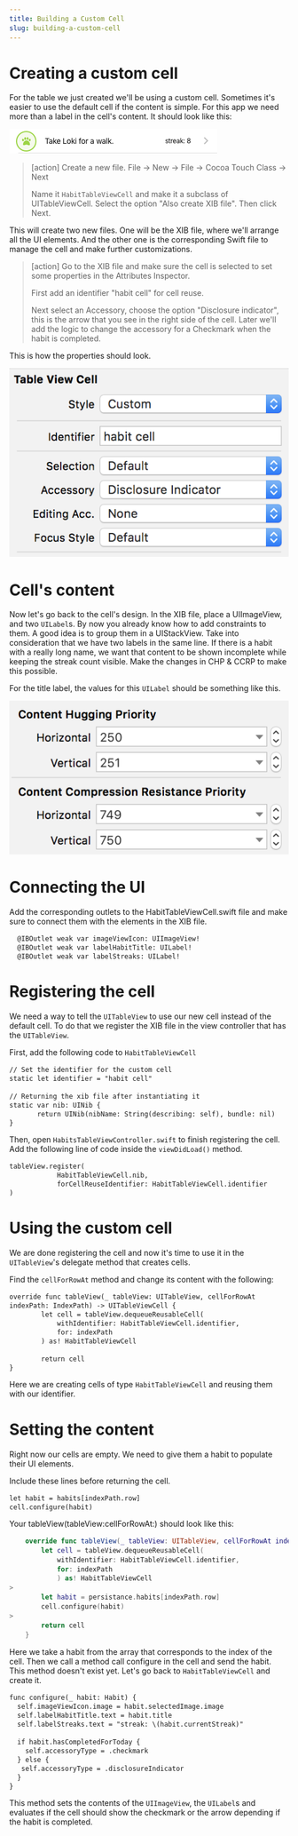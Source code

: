 ```yaml
---
title: Building a Custom Cell
slug: building-a-custom-cell
---
```


# Creating a custom cell

For the table we just created we'll be using a custom cell. Sometimes it's easier to use the default cell if the content is simple. For this app we need more than a label in the cell's content. It should look like this:

![Cell](./assets/Cell.png)

> [action]
> Create a new file. File -> New -> File -> Cocoa Touch Class -> Next
>
> Name it `HabitTableViewCell` and make it a subclass of UITableViewCell. Select the option "Also create XIB file". Then click Next.

This will create two new files. One will be the XIB file, where we'll arrange all the UI elements. And the other one is the corresponding Swift file to manage the cell and make further customizations.

> [action]
> Go to the XIB file and make sure the cell is selected to set some properties in the Attributes Inspector.
>
> First add an identifier "habit cell" for cell reuse.
>
>Next select an Accessory, choose the option "Disclosure indicator", this is the arrow that you see in the right side of the cell. Later we'll add the logic to change the accessory for a Checkmark when the habit is completed.

This is how the properties should look.

![cellProperties](./assets/cellProperties.png)

# Cell's content

Now let's go back to the cell's design. In the XIB file, place a UIImageView, and two `UILabel`s. By now you already know how to add constraints to them. A good idea is to group them in a UIStackView. Take into consideration that we have two labels in the same line. If there is a habit with a really long name, we want that content to be shown incomplete while keeping the streak count visible. Make the changes in CHP & CCRP to make this possible.

For the title label, the values for this `UILabel` should be something like this.

![constraints](./assets/constraints.png)

# Connecting the UI

Add the corresponding outlets to the HabitTableViewCell.swift file and make sure to connect them with the elements in the XIB file.

```
  @IBOutlet weak var imageViewIcon: UIImageView!
  @IBOutlet weak var labelHabitTitle: UILabel!
  @IBOutlet weak var labelStreaks: UILabel!
```

# Registering the cell

We need a way to tell the `UITableView` to use our new cell instead of the default cell. To do that we register the XIB file in the view controller that has the `UITableView`.

First, add the following code to `HabitTableViewCell`

```
// Set the identifier for the custom cell
static let identifier = "habit cell"

// Returning the xib file after instantiating it
static var nib: UINib {
       return UINib(nibName: String(describing: self), bundle: nil)
}
```

Then, open `HabitsTableViewController.swift` to finish registering the cell.
Add the following line of code inside the `viewDidLoad()` method.

```
tableView.register(
            HabitTableViewCell.nib,
            forCellReuseIdentifier: HabitTableViewCell.identifier
)
```

# Using the custom cell

We are done registering the cell and now it's time to use it in the `UITableView`'s delegate method that creates cells.

Find the `cellForRowAt` method and change its content with the following:

```
override func tableView(_ tableView: UITableView, cellForRowAt indexPath: IndexPath) -> UITableViewCell {
        let cell = tableView.dequeueReusableCell(
            withIdentifier: HabitTableViewCell.identifier,
            for: indexPath
        ) as! HabitTableViewCell

        return cell
}
```

Here we are creating cells of type `HabitTableViewCell` and reusing them with our identifier.

# Setting the content

Right now our cells are empty. We need to give them a habit to populate their UI elements.

Include these lines before returning the cell.

```
let habit = habits[indexPath.row]
cell.configure(habit)
```

Your tableView(tableView:cellForRowAt:) should look like this:
```swift
    override func tableView(_ tableView: UITableView, cellForRowAt indexPath: IndexPath) -> UITableViewCell {
        let cell = tableView.dequeueReusableCell(
            withIdentifier: HabitTableViewCell.identifier,
            for: indexPath
            ) as! HabitTableViewCell
>
        let habit = persistance.habits[indexPath.row]
        cell.configure(habit)
>
        return cell
    }
```

Here we take a habit from the array that corresponds to the index of the cell. Then we call a method call configure in the cell and send the habit. This method doesn't exist yet. Let's go back to `HabitTableViewCell` and create it.

```
func configure(_ habit: Habit) {
  self.imageViewIcon.image = habit.selectedImage.image
  self.labelHabitTitle.text = habit.title
  self.labelStreaks.text = "streak: \(habit.currentStreak)"

  if habit.hasCompletedForToday {
    self.accessoryType = .checkmark
  } else {
   self.accessoryType = .disclosureIndicator
  }
}
```

This method sets the contents of the `UIImageView`, the `UILabel`s and evaluates if the cell should show the checkmark or the arrow depending if the habit is completed.
